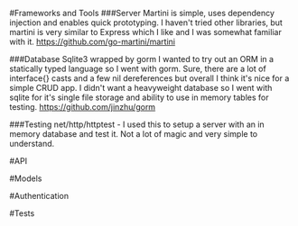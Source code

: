 #Frameworks and Tools
###Server
Martini is simple, uses dependency injection and enables quick prototyping.
I haven't tried other libraries, but martini is very similar to Express which I like and I was
somewhat familiar with it.
https://github.com/go-martini/martini


###Database
Sqlite3 wrapped by gorm
I wanted to try out an ORM in a statically typed language so I went with gorm. Sure, there are a lot
of interface{} casts and a few nil dereferences but overall I think it's nice for a simple CRUD app.
I didn't want a heavyweight database so I went with sqlite for it's single file storage and ability
to use in memory tables for testing.
https://github.com/jinzhu/gorm

###Testing
net/http/httptest - I used this to setup a server with an in memory database and test it. Not a lot
of magic and very simple to understand.

#API

#Models

#Authentication

#Tests


